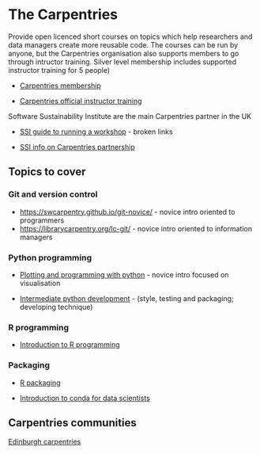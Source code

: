 # The Carpentries

Provide open licenced short courses on topics which help researchers and data managers create more reusable code. The courses can be run by anyone, but the Carpentries organisation also supports members to go through intructor training. Silver level membership includes supported instructor training for 5 people)

* [Carpentries membership](https://carpentries.org/membership/)

* [Carpentries official instructor training](https://carpentries.github.io/instructor-training/)

Software Sustainability Institute are the main Carpentries partner in the UK

* [SSI guide to running a workshop](https://www.software.ac.uk/guide/how-run-software-or-data-carpentry-workshop) - broken links

* [SSI info on Carpentries partnership](https://www.software.ac.uk/our-training-services/our-partnership-carpentries)


## Topics to cover

### Git and version control
* https://swcarpentry.github.io/git-novice/ - novice intro oriented to programmers
* https://librarycarpentry.org/lc-git/ - novice intro oriented to information managers

### Python programming

* [Plotting and programming with python](http://swcarpentry.github.io/python-novice-gapminder) - novice intro focused on visualisation

* [Intermediate python development](https://carpentries-incubator.github.io/python-intermediate-development/) - (style, testing and packaging; developing technique)

### R programming

* [Introduction to R programming](https://bham-carpentries.github.io/R-course-material/)

### Packaging 

* [R packaging](https://carpentries-incubator.github.io/lesson-R-packaging/introduction.html)

* [Introduction to conda for data scientists](https://edcarp.github.io/introduction-to-conda-for-data-scientists/)

## Carpentries communities

[Edinburgh carpentries](https://edcarp.github.io/)
